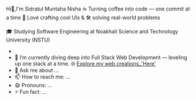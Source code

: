  Hi👋,I'm Sidratul Muntaha Nisha
☕ Turning coffee into code — one commit at a time
🎨 Love crafting cool UIs & 🛠️ solving real-world problems

🎓 Studying Software Engineering at Noakhali Science and Technology University (NSTU)



- 
- 🌱 I’m currently diving deep into Full Stack Web Development — leveling up one stack at a time.
🌐 [Explore my web creations_'Here'](https://github.com/nishagithub245)
- 💬 Ask me about ...
- 📫 How to reach me: ...
- 😄 Pronouns: ...
- ⚡ Fun fact: ...

